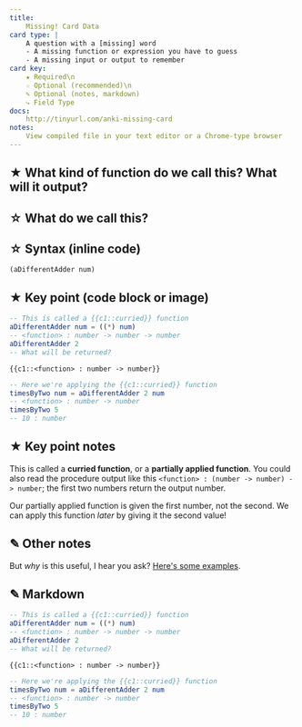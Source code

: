 ```yaml
---
title:
    Missing! Card Data
card type: |
    A question with a [missing] word
    - A missing function or expression you have to guess
    - A missing input or output to remember
card key:
    ★ Required\n
    ☆ Optional (recommended)\n
    ✎ Optional (notes, markdown)
    ⤷ Field Type
docs:
    http://tinyurl.com/anki-missing-card
notes:
    View compiled file in your text editor or a Chrome-type browser
---
```



<!-- -------------------------------------------------------------------------
    ★ Title

    ⤷ `string` (auto wrapped with a `H1` tag)
-------------------------------------------------------------------------- -->
## ★ What kind of function do we call this? What will it output?


<!-- -------------------------------------------------------------------------
    ★ Subtitle

    ⤷ `string` (auto wrapped with a `H2` tag)
-------------------------------------------------------------------------- -->
## ☆ What do we call this?


<!-- -------------------------------------------------------------------------
    ⤷ `code string` (auto wrapped with <p><code> tag)
-------------------------------------------------------------------------- -->
## ☆ Syntax (inline code)

`(aDifferentAdder num)`


<!-- -------------------------------------------------------------------------
    ★ Key point (code block or image)

    ⤷ `pre block | image`

        | Requires `markdown` fenced code block;
        | Requires `{{c1:cloze}}` tag(s))

        A markdown fenced code block that will compile to our highlighted
        code with Pandoc. Make sure to add at least one cloze deletion:

            `{{c1:the answer:HINT TEXT}}`

        Here's an example cloze card:

            @ https://codepen.io/testuser-247585903/pen/BabRjvb

        You can add cloze deletion tags to the fenced code block and
        they should work fine in Anki. You can also:

        1. `Toggle HTML Editor ⌘⇧X` (`‹›`) to enable rich text preview
        2. Press the `[...]` or `[...]+` button to add a cloze deletion

-------------------------------------------------------------------------- -->
## ★ Key point (code block or image)


```elm
-- This is called a {{c1::curried}} function
aDifferentAdder num = ((*) num)
-- <function> : number -> number -> number
aDifferentAdder 2
-- What will be returned?
```
```terminal
{{c1::<function> : number -> number}}
```
```elm
-- Here we're applying the {{c1::curried}} function
timesByTwo num = aDifferentAdder 2 num
-- <function> : number -> number
timesByTwo 5
-- 10 : number
```


<!-- -------------------------------------------------------------------------
    ★ Key point notes

    ⤷ `rich html`
-------------------------------------------------------------------------- -->
## ★ Key point notes

This is called a **curried function**, or a **partially applied function**. You could also read the procedure output like this `<function> : (number -> number) -> number`; the first two numbers return the output number.

Our partially applied function is given the first number, not the second. We can apply this function _later_ by giving it the second value!


<!-- -------------------------------------------------------------------------
    ★ Other notes

    ⤷ `rich html`
-------------------------------------------------------------------------- -->
## ✎ Other notes

But _why_ is this useful, I hear you ask? [Here's some examples](https://www.codingexercises.com/guides/quickstart-elm-part-7).


<!-- -------------------------------------------------------------------------
    ★ Markdown

    ⤷ `raw text`

        Do not add the compiled HTML to your card, rather, use the raw text
        Markdown fenced code block. This makes for easier editing of a card
        later on.

        Please be careful:

            Warning: remove all `{{c1:cloze}}` cloze deletion tags!

        If you save your card with cloze deletion tags in the `★ Markdown`
        field, Anki will throw an error, and you might not be able to save
        your card.
-------------------------------------------------------------------------- -->
## ✎ Markdown

```elm
-- This is called a {{c1::curried}} function
aDifferentAdder num = ((*) num)
-- <function> : number -> number -> number
aDifferentAdder 2
-- What will be returned?
```
```terminal
{{c1::<function> : number -> number}}
```
```elm
-- Here we're applying the {{c1::curried}} function
timesByTwo num = aDifferentAdder 2 num
-- <function> : number -> number
timesByTwo 5
-- 10 : number
```


<!-- End of card ==========================================================-->
